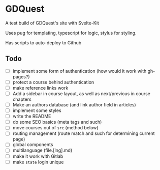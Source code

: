 # GDQuest

A test build of GDQuest's site with Svelte-Kit

Uses pug for templating, typescript for logic, stylus for styling.

Has scripts to auto-deploy to Github

## Todo

- [ ] implement some form of authentication (how would it work with gh-pages?)
- [ ] protect a course behind authentication
- [ ] make reference links work
- [ ] Add a sidebar in course layout, as well as next/previous in course chapters
- [ ] Make an authors database (and link author field in articles)
- [ ] implement some styles
- [ ] write the README
- [ ] do some SEO basics (meta tags and such)
- [ ] move courses out of `src` (method below)
- [ ] routing management (route match and such for determining current page)
- [ ] global components
- [ ] multilanguage (file.[lng].md)
- [ ] make it work with Gitlab
- [ ] make `state` login unique